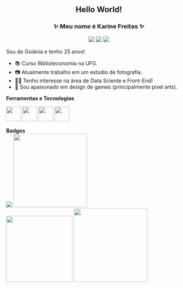 <h2  align="center"> Hello World!</h2>
<h3 align="center">✨ Meu nome é Karine Freitas ✨ </h3>

<div align="center">
<a href="https://www.linkedin.com/in/karine-s-freitas" target="_blank"><img src="https://img.shields.io/badge/-LinkedIn-%230077B5?style=for-the-badge&logo=linkedin&logoColor=white" target="_blank"></a>   
<a href="https://instagram.com/avathary" target="_blank"><img src="https://img.shields.io/badge/-Instagram-%23E4405F?style=for-the-badge&logo=instagram&logoColor=white" target="_blank"></a>
<a href = "mailto:kah.vct@discente.ufg.br"><img src="https://img.shields.io/badge/Gmail-D14836?style=for-the-badge&logo=gmail&logoColor=white" target="_blank"></a>
</div>

Sou de Goiânia e tenho 25 anos!
- 📚 Curso Biblioteconomia na UFG.
- 📷 Atualmente trabalho em um estúdio de fotografia.
- 👩‍💻 Tenho interesse na área de Data Sciente e Front-End!
- 👾 Sou apaixonado em design de games (principalmente pixel arts).

<b> Ferramentas e Tecnologias </b>

<img src="https://cdn.jsdelivr.net/gh/devicons/devicon/icons/javascript/javascript-plain.svg" width="40" height="40"/> <img src="https://cdn.jsdelivr.net/gh/devicons/devicon/icons/html5/html5-plain.svg" width="40" height="40"/> <img src="https://cdn.jsdelivr.net/gh/devicons/devicon/icons/css3/css3-plain.svg" width="40" height="40"/> <img src="https://cdn.jsdelivr.net/gh/devicons/devicon/icons/mysql/mysql-plain.svg" width="40" height="40"/>
<br>

<div><b>Badges</b><br>
  <a href="https://cursos.alura.com.br/user/avathary/fullCertificate/c247ea78b233099a3d0b9d67f45b4447" target="_blank"><img src="https://lh3.googleusercontent.com/pw/AJFCJaUXjG2AksbNAMxmzzJJmLmc7OvzfLaa6zNC8mcZxWBSr0OJbRtI2Xg9-ZEh6P_E3kGqaN5Fw5YgduBOQwcE2ObmmDJiQ0UGmH1c_Js--AFdH6WFtSJdqldKs4EGAE2erHeMbY5Yh4BUjmjRZiITzsXX=w200-h200-s-no?authuser=1" target="_blank"></a>
  <a href="https://www.credly.com/badges/997b8eff-a1ce-444b-a58e-be2b7710508e/public_url" target="_blank"><img src="https://lh3.googleusercontent.com/pw/AJFCJaUI_w29OS04shulCdUPOaWZiL0aYhqHGQaOOuYmMoo2ZFNh5gf_4qziGioR28k77VvkMbPbIQqweoZB8-S_U1UQIVmcoDGNO3_YFsd-FeRJVBFKY1SV1DZtzlhHvBJP4y-3GrHoAAxUrszwktJWfUvd=w205-h205-s-no?authuser=1" target="_blank" width="200" height="200"></a>
</div>

<div>
  <img height="180em" src="https://github-readme-stats.vercel.app/api/top-langs/?username=avathary&layout=compact&langs_count=7&theme=dracula"/>
  <img src="https://user-images.githubusercontent.com/81311238/236593616-5499ca5c-228a-41bc-98a2-b88a02ec62d0.png" width="200" height="200"><a href="https://github.com/avathary"></div>

